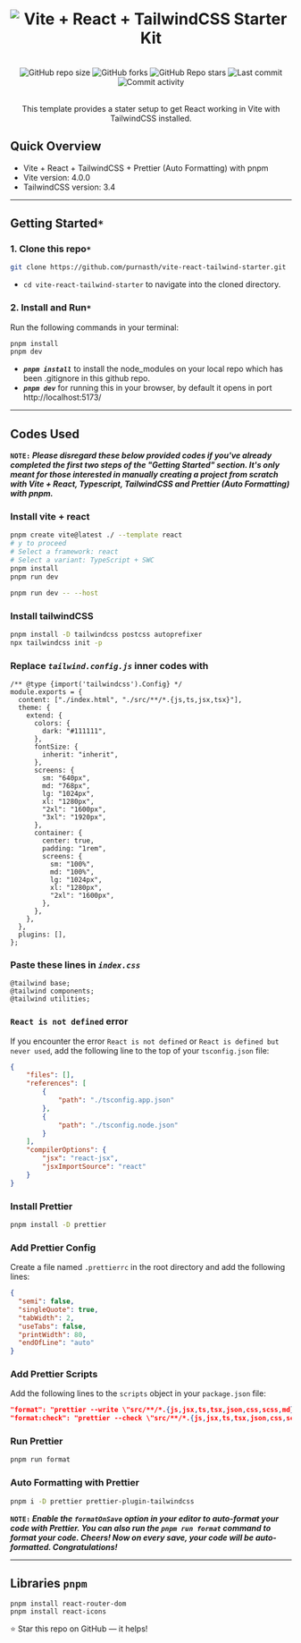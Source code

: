 <h1 align="center">
  <img
      src="https://readme-typing-svg.demolab.com?font=Roboto+Slab&color=9f4bff&size=30&center=true&vCenter=true&width=500&lines=Vite++React++TailwindCSS+Starter+Kit;"
      alt="Vite + React + TailwindCSS Starter Kit"
  />
</h1>
  <br/>

<div align="center">
  <img
    alt="GitHub repo size"
    src="https://img.shields.io/github/repo-size/purnasth/vite-react-tailwind-starter?color=9f4bff&logo=github&style=for-the-badge&logoColor=9f4bff"
  />
  <img
    alt="GitHub forks"
    src="https://img.shields.io/github/forks/purnasth/vite-react-tailwind-starter?color=9f4bff&logo=github&style=for-the-badge&logoColor=9f4bff"
  />
  <img
    alt="GitHub Repo stars"
    src="https://img.shields.io/github/stars/purnasth/vite-react-tailwind-starter?color=9f4bff&logo=github&style=for-the-badge&logoColor=9f4bff"
  />
  <img
    alt="Last commit"
    src="https://img.shields.io/github/last-commit/purnasth/vite-react-tailwind-starter?color=9f4bff&logo=git&logoColor&style=for-the-badge"
  />
  <img
    alt="Commit activity"
    src="https://img.shields.io/github/commit-activity/m/purnasth/vite-react-tailwind-starter?color=9f4bff&logo=git&logoColor&style=for-the-badge"
  />
</div>
<br />

<p align="center">This template provides a stater setup to get React working in Vite with TailwindCSS installed.</p>

## Quick Overview

- Vite + React + TailwindCSS + Prettier (Auto Formatting) with pnpm
- Vite version: 4.0.0
- TailwindCSS version: 3.4

---

## Getting Started`*`

### 1. Clone this repo`*`

```sh
git clone https://github.com/purnasth/vite-react-tailwind-starter.git
```

- `cd vite-react-tailwind-starter` to navigate into the cloned directory.

### 2. Install and Run`*`

Run the following commands in your terminal:

```sh
pnpm install
pnpm dev
```

- <b><em>`pnpm install`</em></b> to install the node_modules on your local repo which has been .gitignore in this github repo.
- <b><em>`pnpm dev`</em></b> for running this in your browser, by default it opens in port http://localhost:5173/

---


## Codes Used

<b>`NOTE:`
<em>
Please disregard these below provided codes if you've already completed the first two steps of the "Getting Started" section. It's only meant for those interested in manually creating a project from scratch with Vite + React, Typescript, TailwindCSS and Prettier (Auto Formatting) with pnpm.
</em>
</b>

### Install vite + react

```sh
pnpm create vite@latest ./ --template react
# y to proceed
# Select a framework: react
# Select a variant: TypeScript + SWC
pnpm install
pnpm run dev
```

```sh
pnpm run dev -- --host
```

### Install tailwindCSS

```sh
pnpm install -D tailwindcss postcss autoprefixer
npx tailwindcss init -p
```

### Replace <em>`tailwind.config.js`</em> inner codes with

```
/** @type {import('tailwindcss').Config} */
module.exports = {
  content: ["./index.html", "./src/**/*.{js,ts,jsx,tsx}"],
  theme: {
    extend: {
      colors: {
        dark: "#111111",
      },
      fontSize: {
        inherit: "inherit",
      },
      screens: {
        sm: "640px",
        md: "768px",
        lg: "1024px",
        xl: "1280px",
        "2xl": "1600px",
        "3xl": "1920px",
      },
      container: {
        center: true,
        padding: "1rem",
        screens: {
          sm: "100%",
          md: "100%",
          lg: "1024px",
          xl: "1280px",
          "2xl": "1600px",
        },
      },
    },
  },
  plugins: [],
};
```

### Paste these lines in <em>`index.css`</em>

```
@tailwind base;
@tailwind components;
@tailwind utilities;
```

### `React is not defined` error

If you encounter the error `React is not defined` or `React is defined but never used`, add the following line to the top of your `tsconfig.json` file:

```json
{
    "files": [],
    "references": [
        {
            "path": "./tsconfig.app.json"
        },
        {
            "path": "./tsconfig.node.json"
        }
    ],
    "compilerOptions": {
        "jsx": "react-jsx",
        "jsxImportSource": "react"
    }
}
```

### Install Prettier

```sh
pnpm install -D prettier
```

### Add Prettier Config

Create a file named `.prettierrc` in the root directory and add the following lines:

```json
{
  "semi": false,
  "singleQuote": true,
  "tabWidth": 2,
  "useTabs": false,
  "printWidth": 80,
  "endOfLine": "auto"
}
```

### Add Prettier Scripts

Add the following lines to the `scripts` object in your `package.json` file:

```json
"format": "prettier --write \"src/**/*.{js,jsx,ts,tsx,json,css,scss,md}\"",
"format:check": "prettier --check \"src/**/*.{js,jsx,ts,tsx,json,css,scss,md}\""
```

### Run Prettier

```sh
pnpm run format
```

### Auto Formatting with Prettier

```sh
pnpm i -D prettier prettier-plugin-tailwindcss
```

<b>`NOTE:`
<em>
Enable the `formatOnSave` option in your editor to auto-format your code with Prettier. You can also run the `pnpm run format` command to format your code. 
Cheers! Now on every save, your code will be auto-formatted. Congratulations! 
</em>
</b>


---

## Libraries `pnpm`

```
pnpm install react-router-dom
pnpm install react-icons
```
<!-- pnpm install react-router-dom
pnpm install react-icons
pnpm install react-helmet
pnpm install react-query
pnpm install react-toastify
pnpm install react-modal
pnpm install react-select
pnpm install react-datepicker
pnpm install react-table
pnpm install react-hook-form
pnpm install react-markdown
pnpm install react-syntax-highlighter
pnpm install react-draggable
pnpm install react-beautiful-dnd
pnpm install react-spring
pnpm install react-use
pnpm install react-use-gesture
pnpm install react-use-measure -->

⭐ Star this repo on GitHub — it helps!